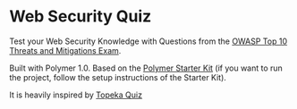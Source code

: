 # Web Security Quiz

Test your Web Security Knowledge with Questions from the [OWASP Top 10 Threats and Mitigations Exam](https://www.owasp.org/index.php/OWASP_Exams_Project).


Built with Polymer 1.0. Based on the [Polymer Starter Kit](https://github.com/PolymerElements/polymer-starter-kit) (if you want to run the project, follow the setup instructions of the Starter Kit).

It is heavily inspired by [Topeka Quiz](https://polymer-topeka.appspot.com/)

